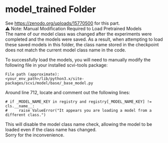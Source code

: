 # model_trained Folder
See https://zenodo.org/uploads/15770500 for this part.  
⚠️ Note: Manual Modification Required to Load Pretrained Models  
The name of our model class was changed after the experiments were completed and the models were saved. As a result, when attempting to load these saved models in this folder, the class name stored in the checkpoint does not match the current model class name in the code.  

To successfully load the models, you will need to manually modify the following file in your installed scvi-tools package:

```
File path (approximate):
<your_env_path>/lib/python3.x/site-packages/scvi/model/base/_base_model.py
```
Around line 712, locate and comment out the following lines:
```
# if _MODEL_NAME_KEY in registry and registry[_MODEL_NAME_KEY] != cls.__name__:
#     raise ValueError("It appears you are loading a model from a different class.")
```
This will disable the model class name check, allowing the model to be loaded even if the class name has changed.  
Sorry for the inconvenience.
